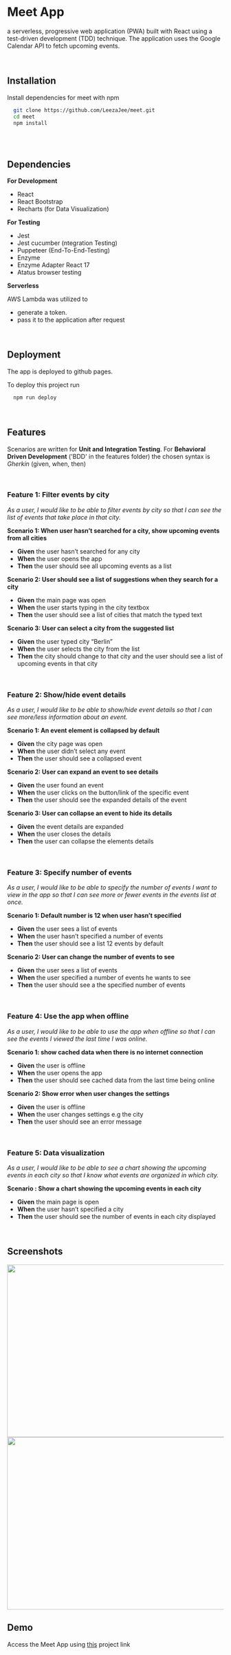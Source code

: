 # Meet App

a serverless, progressive web application (PWA) built with React using a
test-driven development (TDD) technique. The application uses the Google
Calendar API to fetch upcoming events.

<br>

## Installation

Install dependencies for meet with npm

```bash
  git clone https://github.com/LeezaJee/meet.git
  cd meet
  npm install
  
```
   
<br>

## Dependencies

**For Development**
- React
- React Bootstrap
- Recharts (for Data Visualization)

**For Testing**
- Jest
- Jest cucumber (ntegration Testing)
- Puppeteer (End-To-End-Testing)
- Enzyme
- Enzyme Adapter React 17
- Atatus browser testing

**Serverless**

AWS Lambda was utilized to 
- generate a token.
- pass it to the application after request

<br>

## Deployment

The app is deployed to github pages.

To deploy this project run

```bash
  npm run deploy
```

<br>

## Features

Scenarios are written for **Unit and Integration Testing**.
For **Behavioral Driven Development** ('BDD' in the features folder) the chosen syntax is *Gherkin* (given, when, then)

<br>

### Feature 1: Filter events by city
_As a user, I would like to be able to filter events by city so that I can see the list of events that take place in that city._

**Scenario 1: When user hasn’t searched for a city, show upcoming events from all cities**

-   **Given** the user hasn’t searched for any city
-   **When** the user opens the app
-   **Then** the user should see all upcoming events as a list

**Scenario 2: User should see a list of suggestions when they search for a city**

-   **Given** the main page was open
-   **When** the user starts typing in the city textbox
-   **Then** the user should see a list of cities that match the typed text

**Scenario 3: User can select a city from the suggested list**

-   **Given** the user typed city “Berlin”
-   **When** the user selects the city from the list
-   **Then** the city should change to that city and the user should see a list of upcoming events in that city

<br> 

### Feature 2: Show/hide event details
_As a user, I would like to be able to show/hide event details so that I can see more/less information about an event._

**Scenario 1: An event element is collapsed by default**
-   **Given** the city page was open
-   **When** the user didn’t select any event
-   **Then** the user should see a collapsed event

**Scenario 2: User can expand an event to see details**
-   **Given** the user found an event
-   **When** the user clicks on the button/link of the specific event
-   **Then** the user should see the expanded details of the event

**Scenario 3: User can collapse an event to hide its details**
-   **Given** the event details are expanded
-   **When** the user closes the details
-   **Then** the user can collapse the elements details

<br>

### Feature 3: Specify number of events
_As a user, I would like to be able to specify the number of events I want to view in the app so that I can see more or fewer events in the events list at once._

**Scenario 1: Default number is 12 when user hasn’t specified**

-   **Given** the user sees a list of events
-   **When** the user hasn’t specified a number of events
-   **Then** the user should see a list 12 events by default

**Scenario 2: User can change the number of events to see**

-   **Given** the user sees a list of events
-   **When** the user specified a number of events he wants to see
-   **Then** the user should see a the specified number of events

<br>

### Feature 4: Use the app when offline
_As a user, I would like to be able to use the app when offline so that I can see the events I viewed the last time I was online._

**Scenario 1: show cached data when there is no internet connection**

-   **Given** the user is offline
-   **When** the user opens the app
-   **Then** the user should see cached data from the last time being online

**Scenario 2: Show error when user changes the settings**

-   **Given** the user is offline
-   **When** the user changes settings e.g the city
-   **Then** the user should see an error message

<br>

### Feature 5: Data visualization
_As a user, I would like to be able to see a chart showing the upcoming events in each city so that I know what events are organized in which city._

**Scenario : Show a chart showing the upcoming events in each city**

-   **Given** the main page is open
-   **When** the user hasn’t specified a city
-   **Then** the user should see the number of events in each city displayed

<br>

## Screenshots

<img src="public/meet-app.png" height="400" width="800" >
<img src="public/meet-app2.png" height="400" width="800" >

<br>

## Demo

Access the Meet App using [this]( https://t-schill-dev.github.io/meet-app/) project link
